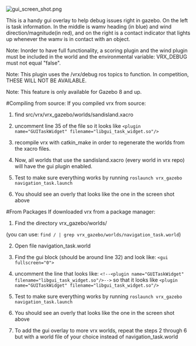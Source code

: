 ![gui_screen_shot.png](https://bitbucket.org/repo/BgXLzgM/images/2361812394-gui_screen_shot.png)

This is a handy gui overlay to help debug issues right in gazebo. On the left is task information. In the middle is wamv heading (in blue) and wind direction/magnitude(in red), and on the right is a contact indicator that lights up whenever the wamv is in contact with an object.

Note: Inorder to have full functionality, a scoring plugin and the wind plugin must be included in the world and the environmental variable: VRX_DEBUG must not equal "false".

Note: This plugin uses the /vrx/debug ros topics to function. In competition, THESE WILL NOT BE AVAILABLE.

Note: This feature is only available for Gazebo 8 and up.

#Compiling from source:
If you compiled vrx from source:

1. find src/vrx/vrx_gazebo/worlds/sandisland.xacro

2. uncomment line 35 of the file so it looks like
`<plugin name="GUITaskWidget" filename="libgui_task_widget.so"/>`

3. recompile vrx with catkin_make in order to regenerate the worlds from the xacro files.

4. Now, all worlds that use the sandisland.xacro (every world in vrx repo) will have the gui plugin enabled.

5. Test to make sure everything works by running
`roslaunch vrx_gazebo navigation_task.launch`

6. You should see an overly that looks like the one in the screen shot above

#From Packages
If downloaded vrx from a package manager:

1. Find the directory vrx_gazebo/worlds/

(you can use:
`find / | grep vrx_gazebo/worlds/navigation_task.world`)

2. Open file navigation_task.world

3. Find the gui block (should be around line 32) and look like:
`<gui fullscreen="0">`

4. uncomment the line that looks like:
`<!--<plugin name="GUITaskWidget" filename="libgui_task_widget.so"/>-->`
so that it looks like 
`<plugin name="GUITaskWidget" filename="libgui_task_widget.so"/>`

5. Test to make sure everything works by running
`roslaunch vrx_gazebo navigation_task.launch`

6. You should see an overly that looks like the one in the screen shot above

7. To add the gui overlay to more vrx worlds, repeat the steps 2 through 6 but with a world file of your choice instead of navigation_task.world